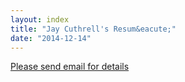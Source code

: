 ```yaml
---
layout: index
title: "Jay Cuthrell's Resum&eacute;"
date: "2014-12-14"
---
```


<a href="mailto:jay@cuthrell.com?SUBJECT=cv">Please send email for details</a>
